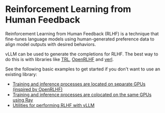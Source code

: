 # Reinforcement Learning from Human Feedback

Reinforcement Learning from Human Feedback (RLHF) is a technique that fine-tunes language models using human-generated preference data to align model outputs with desired behaviors.

vLLM can be used to generate the completions for RLHF. The best way to do this is with libraries like [TRL](https://github.com/huggingface/trl), [OpenRLHF](https://github.com/OpenRLHF/OpenRLHF) and [verl](https://github.com/volcengine/verl).

See the following basic examples to get started if you don't want to use an existing library:

- [Training and inference processes are located on separate GPUs (inspired by OpenRLHF)](https://docs.vllm.ai/en/latest/getting_started/examples/offline_inference/rlhf.html)
- [Training and inference processes are colocated on the same GPUs using Ray](https://docs.vllm.ai/en/latest/getting_started/examples/offline_inference/rlhf_colocate.html)
- [Utilities for performing RLHF with vLLM](https://docs.vllm.ai/en/latest/getting_started/examples/offline_inference/rlhf_utils.html)
